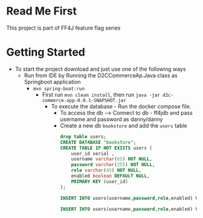 # Read Me First

This project is part of FF4J feature flag series

# Getting Started

* To start the project download and just use one of the following ways 
  * Run from IDE by Running the D2CCommerceAp.Java class as Springboot application
    * `mvn spring-boot:run` 
      * First run `mvn clean install`, then run `java -jar d2c-commerce-app-0.0.1-SNAPSHOT.jar`
        * To execute the database - Run the docker compose file.
          * To access the db --> Connect to db - ff4jdb and pass username and password as danny/danny
          * Create a new db `bookstore` and add the `users` table
            ```sql
            drop table users;
            CREATE DATABASE "bookstore";
            CREATE TABLE IF NOT EXISTS users (
                user_id serial ,
                username varchar(65) NOT NULL,
                password varchar(255) NOT NULL,
                role varchar(45) NOT NULL,
                enabled boolean DEFAULT NULL,
                PRIMARY KEY (user_id)
            );
    
            INSERT INTO users(username,password,role,enabled) VALUES ('user','$2a$10$2J1ohBZL0pjFR4z9mDIZ7./uJkJWm8z85F3OIYbehwZ/13qpeksdC','ROLE_USER', true);
    
            INSERT INTO users(username,password,role,enabled) VALUES ('admin','$2a$10$DyOrchWc1jTGMDVc5feS5Oi6Vt9sqco7RaOI6rO.aJ6wco.RFc6nq','ROLE_ADMIN', true);

        ```
